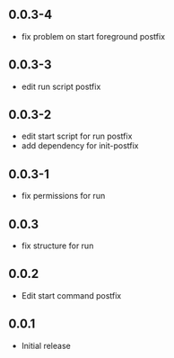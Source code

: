 <!-- https://developers.home-assistant.io/docs/add-ons/presentation#keeping-a-changelog -->

## 0.0.3-4

- fix problem on start foreground postfix

## 0.0.3-3

- edit run script postfix

## 0.0.3-2

- edit start script for run postfix
- add dependency for init-postfix

## 0.0.3-1

- fix permissions for run

## 0.0.3

- fix structure for run

## 0.0.2

- Edit start command postfix

## 0.0.1

- Initial release